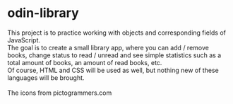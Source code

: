 # odin-library

This project is to practice working with objects and corresponding fields of JavaScript.\
The goal is to create a small library app, where you can add / remove books, change status to read / unread and see simple statistics such as a total amount of books, an amount of read books, etc.\
Of course, HTML and CSS will be used as well, but nothing new of these languages will be brought.\
\
The icons from pictogrammers.com
